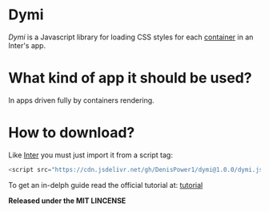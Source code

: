 # Dymi

*Dymi* is a Javascript library for loading CSS styles for each [container](http://interjs.epizy.com/v1/tutorial/pt/renderizacao-de-containers) in an Inter's app.

# What kind of app it should be used?

In apps driven fully by containers rendering.

# How to download?

Like [Inter](/DenisPower/inter) you must just import it from a script tag:

```Javascript 
<script src="https://cdn.jsdelivr.net/gh/DenisPower1/dymi@1.0.0/dymi.js"></script>
```

To get an in-delph guide read the official tutorial at: [tutorial](http://interjs.epizy.com/libs/dymi)

**Released under the MIT LINCENSE**
